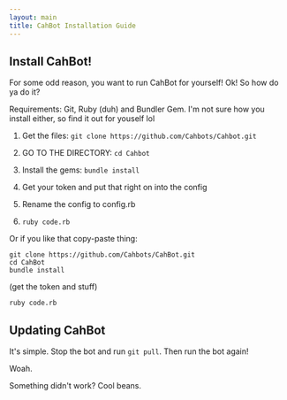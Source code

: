 ```yaml
---
layout: main
title: CahBot Installation Guide
---
```


## Install CahBot!

For some odd reason, you want to run CahBot for yourself! Ok! So how do ya do it?

Requirements: Git, Ruby (duh) and Bundler Gem. I'm not sure how you install either, so find it out for youself lol

1) Get the files: `git clone https://github.com/Cahbots/Cahbot.git`

2) GO TO THE DIRECTORY: `cd Cahbot`

3) Install the gems: `bundle install`

4) Get your token and put that right on into the config

5) Rename the config to config.rb

6) `ruby code.rb`

Or if you like that copy-paste thing:

```
git clone https://github.com/Cahbots/CahBot.git
cd CahBot
bundle install
```

(get the token and stuff)

```
ruby code.rb
```

## Updating CahBot

It's simple. Stop the bot and run `git pull`. Then run the bot again!

Woah.

Something didn't work? Cool beans.
